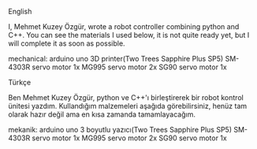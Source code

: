 English


I, Mehmet Kuzey Özgür, wrote a robot controller combining python and C++. You can see the materials I used below, it is not quite ready yet, but I will complete it as soon as possible.

mechanical:
arduino uno
3D printer(Two Trees Sapphire Plus SP5)
SM-4303R servo motor 1x
MG995 servo motor 2x
SG90 servo motor 1x


Türkçe



Ben Mehmet Kuzey Özgür, python ve C++'ı birleştirerek bir robot kontrol ünitesi yazdım. Kullandığım malzemeleri aşağıda görebilirsiniz, henüz tam olarak hazır değil ama en kısa zamanda tamamlayacağım.

mekanik:
arduino uno
3 boyutlu yazıcı(Two Trees Sapphire Plus SP5)
SM-4303R servo motor 1x
MG995 servo motor 2x
SG90 servo motor 1x

